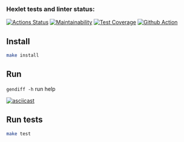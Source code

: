 ### Hexlet tests and linter status:
[![Actions Status](https://github.com/Leopv88/backend-project-46/workflows/hexlet-check/badge.svg)](https://github.com/Leopv88/backend-project-46/actions)
[![Maintainability](https://api.codeclimate.com/v1/badges/a5cbf3952b51453da334/maintainability)](https://codeclimate.com/github/Leopv88/backend-project-46/maintainability)
[![Test Coverage](https://api.codeclimate.com/v1/badges/a5cbf3952b51453da334/test_coverage)](https://codeclimate.com/github/Leopv88/backend-project-46/test_coverage)
[![Github Action](https://github.com/Leopv88/backend-project-46/workflows/GitHubAction/badge.svg)](https://github.com/Leopv88/backend-project-46/actions)

## Install 

```bash
make install
```
## Run

`gendiff -h` run help

[![asciicast](https://asciinema.org/a/WP76d9qPBnATMKYm4x5iBEtcL.svg)](https://asciinema.org/a/WP76d9qPBnATMKYm4x5iBEtcL)

## Run tests

```bash
make test
```